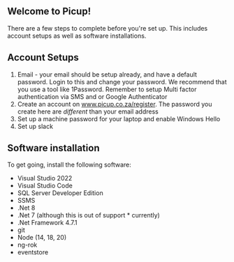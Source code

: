 ## Welcome to Picup!

There are a few steps to complete before you're set up. This includes account setups as well as software installations.

## Account Setups
1. Email - your email should be setup already, and have a default password. Login to this and change your password. We recommend that you use a tool like 1Password. Remember to setup Multi factor authentication via SMS and or Google Authenticator
2. Create an account on www.picup.co.za/register.
The password you create here are _different_ than your email address
3. Set up a machine password for your laptop and enable Windows Hello
4. Set up slack

## Software installation
To get going, install the following software:
* Visual Studio 2022
* Visual Studio Code
* SQL Server Developer Edition
* SSMS
* .Net 8
* .Net 7 (although this is out of support * currently)
* .Net Framework 4.7.1
* git
* Node (14, 18, 20)
* ng-rok
* eventstore
